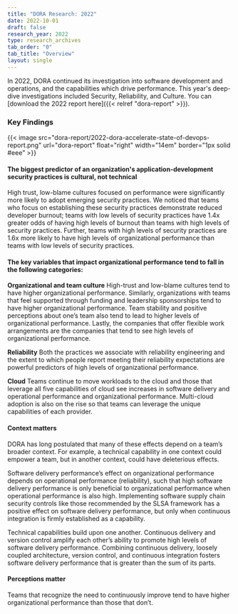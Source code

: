 ```yaml
---
title: "DORA Research: 2022"
date: 2022-10-01
draft: false
research_year: 2022
type: research_archives
tab_order: "0"
tab_title: "Overview"
layout: single
---
```

In 2022, DORA continued its investigation into software development and operations, and the capabilities which drive performance. This year's deep-dive investigations included Security, Reliability, and Culture. You can [download the 2022 report here]({{< relref "dora-report" >}}).

### Key Findings

{{< image src="dora-report/2022-dora-accelerate-state-of-devops-report.png" url="dora-report" float="right" width="14em" border="1px solid #eee" >}}

#### The biggest predictor of an organization's application-development security practices is cultural, not technical
High trust, low-blame cultures focused on performance were significantly more likely to adopt emerging security practices. We noticed that teams who focus on establishing these security practices demonstrate reduced developer burnout; teams with low levels of security practices have 1.4x greater odds of having high levels of burnout than teams with high levels of security practices. Further, teams with high levels of security practices are 1.6x more likely to have high levels of organizational performance than teams with low levels of security practices.

#### The key variables that impact organizational performance tend to fall in the following categories:
**Organizational and team culture**
High-trust and low-blame cultures tend to have higher organizational performance. Similarly, organizations with teams that feel supported through funding and leadership sponsorships tend to have higher organizational performance. Team stability and positive perceptions about one’s team also tend to lead to higher levels of organizational performance. Lastly, the companies that offer flexible work arrangements are the companies that tend to see high levels of organizational performance. 

**Reliability**
Both the practices we associate with reliability engineering and the extent to which people report meeting their reliability expectations are powerful predictors of high levels of organizational performance.

**Cloud**
Teams continue to move workloads to the cloud and those that leverage all five capabilities of cloud see increases in software delivery and operational performance and organizational performance. Multi-cloud adoption is also on the rise so that teams can leverage the unique capabilities of each provider.

#### Context matters
DORA has long postulated that many of these effects depend on a team’s broader context. For example, a technical capability in one context could empower a team, but in another context, could have deleterious effects.

Software delivery performance’s effect on organizational performance depends on operational performance (reliability), such that high software delivery performance is only beneficial to organizational performance when operational performance is also high. Implementing software supply chain security controls like those recommended by the SLSA framework has a positive effect on software delivery performance, but only when continuous integration is firmly established as a capability. 

Technical capabilities build upon one another. Continuous delivery and version control amplify each other’s ability to promote high levels of software delivery performance. Combining continuous delivery, loosely coupled architecture, version control, and continuous integration fosters software delivery performance that is greater than the sum of its parts.

#### Perceptions matter
Teams that recognize the need to continuously improve tend to have higher organizational performance than those that don’t.